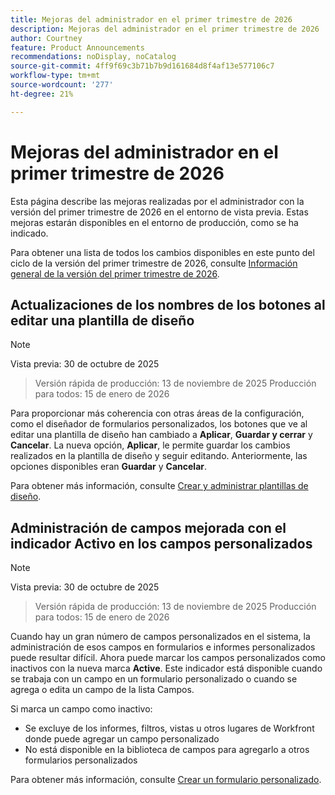 ```yaml
---
title: Mejoras del administrador en el primer trimestre de 2026
description: Mejoras del administrador en el primer trimestre de 2026
author: Courtney
feature: Product Announcements
recommendations: noDisplay, noCatalog
source-git-commit: 4ff9f69c3b71b7b9d161684d8f4af13e577106c7
workflow-type: tm+mt
source-wordcount: '277'
ht-degree: 21%

---
```


# Mejoras del administrador en el primer trimestre de 2026

Esta página describe las mejoras realizadas por el administrador con la versión del primer trimestre de 2026 en el entorno de vista previa. Estas mejoras estarán disponibles en el entorno de producción, como se ha indicado.

Para obtener una lista de todos los cambios disponibles en este punto del ciclo de la versión del primer trimestre de 2026, consulte [Información general de la versión del primer trimestre de 2026](/help/quicksilver/product-announcements/product-releases/26-q1-release-activity/26-q1-release-overview.md).


## Actualizaciones de los nombres de los botones al editar una plantilla de diseño

>[!NOTE]
>
>Vista previa: 30 de octubre de 2025
>>Versión rápida de producción: 13 de noviembre de 2025
>>Producción para todos: 15 de enero de 2026

Para proporcionar más coherencia con otras áreas de la configuración, como el diseñador de formularios personalizados, los botones que ve al editar una plantilla de diseño han cambiado a **Aplicar**, **Guardar y cerrar** y **Cancelar**. La nueva opción, **Aplicar**, le permite guardar los cambios realizados en la plantilla de diseño y seguir editando. Anteriormente, las opciones disponibles eran **Guardar** y **Cancelar**.

Para obtener más información, consulte [Crear y administrar plantillas de diseño](/help/quicksilver/administration-and-setup/customize-workfront/use-layout-templates/create-and-manage-layout-templates.md).


## Administración de campos mejorada con el indicador Activo en los campos personalizados

>[!NOTE]
>
>Vista previa: 30 de octubre de 2025
>>Versión rápida de producción: 13 de noviembre de 2025
>>Producción para todos: 15 de enero de 2026

Cuando hay un gran número de campos personalizados en el sistema, la administración de esos campos en formularios e informes personalizados puede resultar difícil. Ahora puede marcar los campos personalizados como inactivos con la nueva marca **Active**. Este indicador está disponible cuando se trabaja con un campo en un formulario personalizado o cuando se agrega o edita un campo de la lista Campos.

Si marca un campo como inactivo:

* Se excluye de los informes, filtros, vistas u otros lugares de Workfront donde puede agregar un campo personalizado
* No está disponible en la biblioteca de campos para agregarlo a otros formularios personalizados

Para obtener más información, consulte [Crear un formulario personalizado](/help/quicksilver/administration-and-setup/customize-workfront/create-manage-custom-forms/form-designer/design-a-form/design-a-form.md).